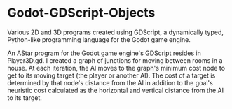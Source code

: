 # Godot-GDScript-Objects
Various 2D and 3D programs created using GDScript, a dynamically typed, Python-like programming language for the Godot game engine.

An AStar program for the Godot game engine's GDScript resides in Player3D.gd.  I created a graph of junctions for moving between rooms in a house.   At each iteration, the AI moves to the graph's minimum cost node to get to its moving target (the player or another AI).  The cost of a target is determined by that node's distance from the AI in addition to the goal's heuristic cost calculated as the horizontal and vertical distance from the AI to its target.
